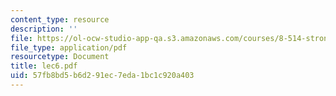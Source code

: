 ```yaml
---
content_type: resource
description: ''
file: https://ol-ocw-studio-app-qa.s3.amazonaws.com/courses/8-514-strongly-correlated-systems-in-condensed-matter-physics-fall-2003/57fb8bd5b6d291ec7eda1bc1c920a403_lec6.pdf
file_type: application/pdf
resourcetype: Document
title: lec6.pdf
uid: 57fb8bd5-b6d2-91ec-7eda-1bc1c920a403
---
```

